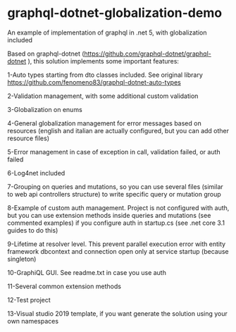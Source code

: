 # graphql-dotnet-globalization-demo
An example of implementation of graphql in .net 5, with globalization included

Based on graphql-dotnet (https://github.com/graphql-dotnet/graphql-dotnet ), this solution implements some important features:

1-Auto types starting from dto classes included. See original library https://github.com/fenomeno83/graphql-dotnet-auto-types

2-Validation management, with some additional custom validation

3-Globalization on enums

4-General globalization management for error messages based on resources (english and italian are actually configured, but you can add other resource files)

5-Error management in case of exception in call, validation failed, or auth failed

6-Log4net included

7-Grouping on queries and mutations, so you can use several files (similar to web api controllers structure) to write specific query or mutation group

8-Example of custom auth management. Project is not configured with auth, but you can use extension methods inside queries and mutations (see commented examples) if you configure auth in startup.cs (see .net core 3.1 guides to do this)

9-Lifetime at resolver level. This prevent parallel execution error with entity framework dbcontext and connection open only at service startup (because singleton)

10-GraphiQL GUI. See readme.txt in case you use auth

11-Several common extension methods

12-Test project

13-Visual studio 2019 template, if you want generate the solution using your own namespaces
